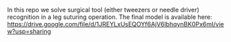 In this repo we solve surgical tool (either tweezers or needle driver) recognition in a leg suturing operation.
The final model is available here:
https://drive.google.com/file/d/1JREYLxUsEQOYf6AjV6lbhqynBK0Px6mI/view?usp=sharing

